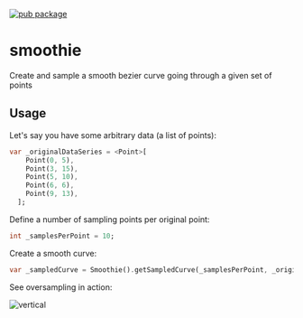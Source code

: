 [![pub package](https://img.shields.io/pub/v/smoothie.svg)](https://pub.dartlang.org/packages/smoothie)

# smoothie

Create and sample a smooth bezier curve going through a given set of points

## Usage

Let's say you have some arbitrary data (a list of points):

```dart
var _originalDataSeries = <Point>[
    Point(0, 5),
    Point(3, 15),
    Point(5, 10),
    Point(6, 6),
    Point(9, 13),
  ];
```

Define a number of sampling points per original point:

```dart
int _samplesPerPoint = 10;
```

Create a smooth curve:

```dart
var _sampledCurve = Smoothie().getSampledCurve(_samplesPerPoint, _originalDataSeries);
```

See oversampling in action:

![vertical](https://raw.githubusercontent.com/alekskuzmin/smoothie/master/example/example.gif)